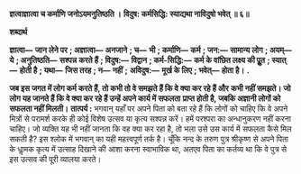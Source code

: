 **ज्ञत्वाज्ञात्वा च कर्माणि जनोऽयमनुतिष्ठति ।** **विदुष: कर्मसिद्धि: स्याद्यथा नाविदुषो भवेत् ॥ ६॥** 

**शब्दार्थ** 

**ज्ञात्वा—** **जान लेने पर** **; अज्ञात्वा—** **अनजाने** **; च—** **भी** **; कर्माणि—** **कर्म** **; जन:—** **सामान्य लोग** **; अयम्—** **ये** **; अनुतिष्ठति—** **सश्पन्न** **करते हैं** **; विदुष:—** **विद्वान** **; कर्म-सिद्धि:—** **कर्म के वांछित लक्ष्य की पूॢत** **; स्यात्—** **होती है** **; यथा—** **जिस तरह** **; न—** **नहीं** **;** **अविदुष:—** **मूर्ख के लिए** **; भवेत्—** **होता है।** **.** 

**जब इस जगत में लोग कर्म करते हैं, तो कभी तो वे समझते हैं कि वे क्या कर रहे हैं और** **कभी नहीं समझते। जो लोग यह जानते हैं कि वे क्या कर रहे हैं उन्हें अपने कार्य में सफलता** **प्राप्त होती है, जबकि अज्ञानी लोगों को सफलता नहीं मिलती।** **तात्पर्य :** भगवान् यहाँ पर अपने पिता को बता रहे हैं कि लोगों को चाहिए कि वे अपने मित्रों से परामर्श करके ही कोई विशेष उत्सव या कृत्य सश्पन्न करें। हमें परश्परा का अन्धानुकरण नहीं करना चाहिए। जो व्यक्ति यह भी नहीं जानता कि वह क्या कर रहा है, तो भला उसे उस कार्य में सफलता कैसे मिल सकती है? इस श्लोक में भगवान् का यही महत्त्वपूर्ण तर्क है। चूँकि नन्द के तरुण पुत्र श्रीकृष्ण से अपने पिता के धाॢमक कृत्य में उत्साह दिखाने की आशा करना स्वाभाविक था, अतएव पिता का कर्तव्य था कि वे पुत्र से इस उत्सव की पूरी व्यालया करते।  